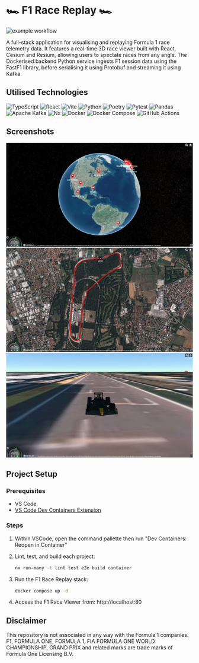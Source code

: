# 🏎️ F1 Race Replay 🏎️
![example workflow](https://github.com/jamie005/f1-race-replay/actions/workflows/ci.yml/badge.svg)

A full-stack application for visualising and replaying Formula 1 race telemetry data. It features a real-time 3D race viewer built with React, Cesium and Resium, allowing users to spectate races from any angle. The Dockerised backend Python service ingests F1 session data using the FastF1 library, before serialising it using Protobuf and 
streaming it using Kafka.

## Utilised Technologies

![TypeScript](https://img.shields.io/badge/typescript-%23007ACC.svg?style=for-the-badge&logo=typescript&logoColor=white)
![React](https://img.shields.io/badge/react-%2320232a.svg?style=for-the-badge&logo=react&logoColor=%2361DAFB)
![Vite](https://img.shields.io/badge/vite-%23646CFF.svg?style=for-the-badge&logo=vite&logoColor=white)
![Python](https://img.shields.io/badge/python-3670A0?style=for-the-badge&logo=python&logoColor=ffdd54)
![Poetry](https://img.shields.io/badge/Poetry-%233B82F6.svg?style=for-the-badge&logo=poetry&logoColor=0B3D8D)
![Pytest](https://img.shields.io/badge/pytest-%23ffffff.svg?style=for-the-badge&logo=pytest&logoColor=2f9fe3)
![Pandas](https://img.shields.io/badge/pandas-%23150458.svg?style=for-the-badge&logo=pandas&logoColor=white)
![Apache Kafka](https://img.shields.io/badge/Apache%20Kafka-000?style=for-the-badge&logo=apachekafka)
![Nx](https://img.shields.io/badge/nx-143055?style=for-the-badge&logo=nx&logoColor=white)
![Docker](https://img.shields.io/badge/docker-%230db7ed.svg?style=for-the-badge&logo=docker&logoColor=white)
![Docker Compose](https://img.shields.io/badge/Docker%20Compose-2496ED?style=for-the-badge&logo=docker&logoColor=white)
![GitHub Actions](https://img.shields.io/badge/github%20actions-%232671E5.svg?style=for-the-badge&logo=githubactions&logoColor=white)

## Screenshots
![Screenshot](./img/screenshot2.png)
![Screenshot](./img/screenshot1.png)
![Screenshot](./img/screenshot3.png)

## Project Setup

### Prerequisites
- VS Code
- [VS Code Dev Containers Extension](https://marketplace.visualstudio.com/items?itemName=ms-vscode-remote.remote-containers)

### Steps

1. Within VSCode, open the command pallette then run "Dev Containers: Reopen in Container"

2. Lint, test, and build each project:
   ```sh
   nx run-many -t lint test e2e build container
   ```
3. Run the F1 Race Replay stack:
   ```sh
   docker compose up -d
   ```
4. Access the F1 Race Viewer from: http://localhost:80

## Disclaimer

This repository is not associated in any way with the Formula 1 companies. F1, FORMULA ONE, FORMULA 1, FIA FORMULA ONE WORLD CHAMPIONSHIP, GRAND PRIX and related marks are trade marks of Formula One Licensing B.V.
